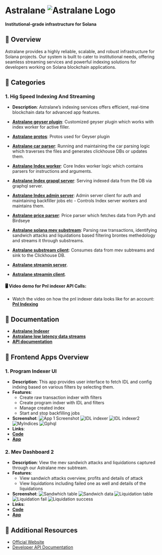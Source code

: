 # **Astralane** ![Astralane Logo](./logo.png)

**Institutional-grade infrastructure for Solana**


## 🚀 Overview

Astralane provides a highly reliable, scalable, and robust infrastructure for Solana projects. Our system is built to cater to institutional needs, offering seamless streaming services and powerful indexing solutions for developers working on Solana blockchain applications.


## 📂 Categories

### 1. **Hig Speed Indexing And Streaming**
- **Description**: Astralane’s indexing services offers efficient, real-time blockchain data for advanced app features.
  
- [**Astralane geyser plugin**](./indexing//astralane-gayser-plugin/): Customized geyser plugin which works with index worker for active filler.
- [**Astralane protos**](./indexing/astralane-protos/): Protos used for Geyser plugin 
- [**Astralane car parser**](./indexing/astralane-carparser/): Running and maintaining the car parsing logic which traverses the files and generates clickhouse DBs or updates them.
- [**Astralane Index worker**](./indexing//astralane-index-worker/): Core Index worker logic which contains parsers for instructions and arguments.
- [**Astralane Index grapql server**](./indexing/astralane-index-graphql-server/): Serving indexed data from the DB via graphql server.
- [**Astralane Index admin server**](./indexing/astralane-admin-server-js/): Admin server client for auth and maintaining backfiller jobs etc - Controls Index server workers and maintains them.
- [**Astralane price parser**](./indexing/astralane-price-parser/): Price parser which fetches data from Pyth and Birdseye
- [**Astralane solana mev substream**](./indexing/solana-mev-substream/): Parsing raw transactions, identifying sandwich attacks and liquidations based filtering brontes methedology and streams it through substreams.
- [**Astralane substream client**](./indexing/substream-client/): Consumes data from mev subtreams and sink to the Clickhouse DB.
- [**Astralane streamin server**](./indexing/astralane-streaming-server/).
- [**Astralane streamin client**](./indexing/astralane-streaming-client/).


#### 🖥️ **Video demo for Pnl indexer API Calls**:
- Watch the video on how the pnl indexer data looks like for an account: [**Pnl Indexing**](https://drive.google.com/file/d/1xJ82ZDAxBcRbUWk-oGq0iulj6VHm3BS1/view)


## 📄 Documentation
- [**Astralane Indexer**](https://www.notion.so/audacelabs/Astralane-Indexer-Public-Docs-d506444ec9c24c3086e740743cda5df6)
- [**Astralane low latency data streams**](https://www.notion.so/audacelabs/Astralane-Low-Latency-Data-Streams-bcb94914ab45467abe9f5d31405f2379)
- [**API documentation**](http://198.244.253.172:3002/api-docs)


## 📱 Frontend Apps Overview

### 1. **Program Indexer UI**
- **Description**: This app provides user interface to fetch IDL and config indxing based on various filters by selecting them.
- **Features**:
  - Create raw transaction indxer with filters
  - Create program indxer with IDL and filters
  - Manage created index
  - Start and stop backfilling jobs
- **Screenshot**:
  ![App 1 Screenshot](./screenshots/program-indexer-1.png)
  ![IDL indexer](./screenshots/idl-indexer-1.png)
  ![IDL indexer2](./screenshots/idl-indexer-2.png)
  ![MyIndices](./screenshots/my-index.png)
  ![Gphql](./screenshots/gpqhl.png)
- **Links**:
 - [**Code**](./indexing/frontend/astralane-streaming-fe/)
 - [**App**](https://a4.astralane.io/) 

### 2. **Mev Dashboard 2**
- **Description**: View the mev sandwich attacks and liquidations captured through our Astralane mev subtream.
- **Features**:
  - View sandwich attacks overview, profits and details of attack
  - View liquidations including failed one as well and details of the liquidations
- **Screenshot**:
  ![Sandwhich table](./screenshots/sandwiches_table.png)
  ![Sandwich data](./screenshots/sandwich_data.png)
  ![Liquidation table](./screenshots/liquidation_table.png)
  ![Liquidation fail](./screenshots/liquidation_fail.png)
  ![Liquidation success](./screenshots/liquidation_success.png)
- **Links**:
 - [**Code**](./indexing/frontend/mev-indexer-ui/)
 - [**App**](https://a4.astralane.io/mev) 


## 🔗 Additional Resources
- [Official Website](https://yourwebsite.com)
- [Developer API Documentation](https://developer.api.com)

